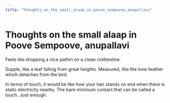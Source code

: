 ```yaml
---
title: "thoughts_on_the_small_alaap_in_poove_sempoove_anupallavi"
---
```


# Thoughts on the small alaap in Poove Sempoove, anupallavi

Feels like dropping a nice pathiri on a clean clothesline.

Supple, like a leaf falling from great heights. Measured, like the lone
feather which detaches from the bird.

In terms of touch, it would be like how your hair stands on end when
there is static electricity nearby. The bare minimum contact that can be
called a touch. Just enough.
